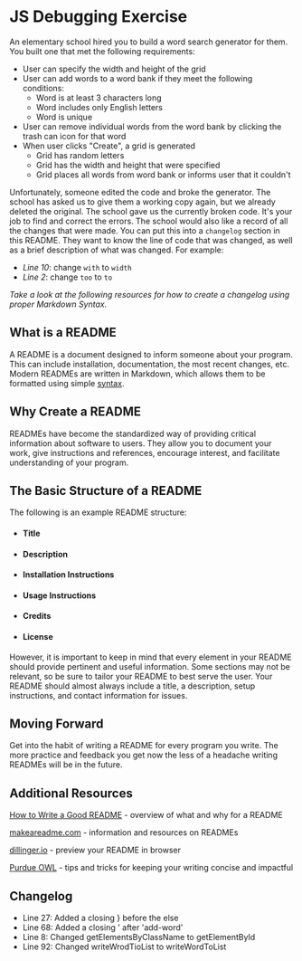 # JS Debugging Exercise

An elementary school hired you to build a word search generator for them. You built one that met the following requirements:

- User can specify the width and height of the grid
- User can add words to a word bank if they meet the following conditions:
  - Word is at least 3 characters long
  - Word includes only English letters
  - Word is unique
- User can remove individual words from the word bank by clicking the trash can icon for that word
- When user clicks "Create", a grid is generated
  - Grid has random letters
  - Grid has the width and height that were specified
  - Grid places all words from word bank or informs user that it couldn't

Unfortunately, someone edited the code and broke the generator. The school has asked us to give them a working copy again, but we already deleted the original. The school gave us the currently broken code. It's your job to find and correct the errors. The school would also like a record of all the changes that were made. You can put this into a `changelog` section in this README. They want to know the line of code that was changed, as well as a brief description of what was changed. For example:

- _Line 10_: change `with` to `width`
- _Line 2_: change `too` to `to`

_Take a look at the following resources for how to create a changelog using proper Markdown Syntax._

## What is a README

A README is a document designed to inform someone about your program. This can include installation, documentation, the most recent changes, etc. Modern READMEs are written in Markdown, which allows them to be formatted using simple [syntax](https://github.com/adam-p/markdown-here/wiki/Markdown-Cheatsheet).

## Why Create a README

READMEs have become the standardized way of providing critical information about software to users. They allow you to document your work, give instructions and references, encourage interest, and facilitate understanding of your program.

## The Basic Structure of a README

The following is an example README structure:

- #### Title
- #### Description
- #### Installation Instructions
- #### Usage Instructions
- #### Credits
- #### License

However, it is important to keep in mind that every element in your README should provide pertinent and useful information. Some sections may not be relevant, so be sure to tailor your README to best serve the user. Your README should almost always include a title, a description, setup instructions, and contact information for issues.

## Moving Forward

Get into the habit of writing a README for every program you write. The more practice and feedback you get now the less of a headache writing READMEs will be in the future.

## Additional Resources

[How to Write a Good README](https://www.freecodecamp.org/news/how-to-write-a-good-readme-file/) - overview of what and why for a README

[makeareadme.com](https://www.makeareadme.com/) - information and resources on READMEs

[dillinger.io](https://dillinger.io/) - preview your README in browser

[Purdue OWL](https://owl.purdue.edu/owl/general_writing/academic_writing/conciseness/index.html) - tips and tricks for keeping your writing concise and impactful

## Changelog

- Line 27: Added a closing } before the else
- Line 68: Added a closing ' after 'add-word'
- Line 8: Changed getElementsByClassName to getElementById
- Line 92: Changed writeWrodTioList to writeWordToList
